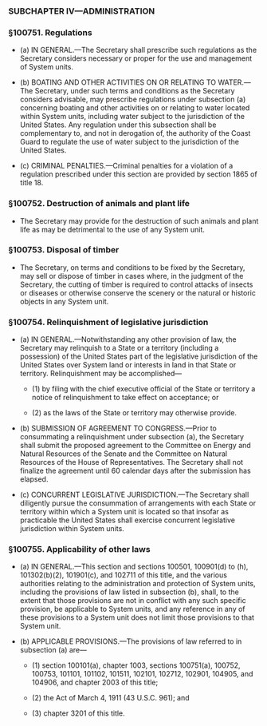 ### SUBCHAPTER IV—ADMINISTRATION

### §100751. Regulations
* (a) IN GENERAL.—The Secretary shall prescribe such regulations as the Secretary considers necessary or proper for the use and management of System units.

* (b) BOATING AND OTHER ACTIVITIES ON OR RELATING TO WATER.—The Secretary, under such terms and conditions as the Secretary considers advisable, may prescribe regulations under subsection (a) concerning boating and other activities on or relating to water located within System units, including water subject to the jurisdiction of the United States. Any regulation under this subsection shall be complementary to, and not in derogation of, the authority of the Coast Guard to regulate the use of water subject to the jurisdiction of the United States.

* (c) CRIMINAL PENALTIES.—Criminal penalties for a violation of a regulation prescribed under this section are provided by section 1865 of title 18.

### §100752. Destruction of animals and plant life
* The Secretary may provide for the destruction of such animals and plant life as may be detrimental to the use of any System unit.

### §100753. Disposal of timber
* The Secretary, on terms and conditions to be fixed by the Secretary, may sell or dispose of timber in cases where, in the judgment of the Secretary, the cutting of timber is required to control attacks of insects or diseases or otherwise conserve the scenery or the natural or historic objects in any System unit.

### §100754. Relinquishment of legislative jurisdiction
* (a) IN GENERAL.—Notwithstanding any other provision of law, the Secretary may relinquish to a State or a territory (including a possession) of the United States part of the legislative jurisdiction of the United States over System land or interests in land in that State or territory. Relinquishment may be accomplished—

  * (1) by filing with the chief executive official of the State or territory a notice of relinquishment to take effect on acceptance; or

  * (2) as the laws of the State or territory may otherwise provide.


* (b) SUBMISSION OF AGREEMENT TO CONGRESS.—Prior to consummating a relinquishment under subsection (a), the Secretary shall submit the proposed agreement to the Committee on Energy and Natural Resources of the Senate and the Committee on Natural Resources of the House of Representatives. The Secretary shall not finalize the agreement until 60 calendar days after the submission has elapsed.

* (c) CONCURRENT LEGISLATIVE JURISDICTION.—The Secretary shall diligently pursue the consummation of arrangements with each State or territory within which a System unit is located so that insofar as practicable the United States shall exercise concurrent legislative jurisdiction within System units.

### §100755. Applicability of other laws
* (a) IN GENERAL.—This section and sections 100501, 100901(d) to (h), 101302(b)(2), 101901(c), and 102711 of this title, and the various authorities relating to the administration and protection of System units, including the provisions of law listed in subsection (b), shall, to the extent that those provisions are not in conflict with any such specific provision, be applicable to System units, and any reference in any of these provisions to a System unit does not limit those provisions to that System unit.

* (b) APPLICABLE PROVISIONS.—The provisions of law referred to in subsection (a) are—

  * (1) section 100101(a), chapter 1003, sections 100751(a), 100752, 100753, 101101, 101102, 101511, 102101, 102712, 102901, 104905, and 104906, and chapter 2003 of this title;

  * (2) the Act of March 4, 1911 (43 U.S.C. 961); and

  * (3) chapter 3201 of this title.